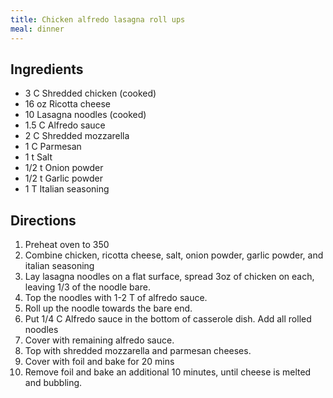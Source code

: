 ```yaml
---
title: Chicken alfredo lasagna roll ups
meal: dinner
---
```


## Ingredients
- 3 C Shredded chicken (cooked)
- 16 oz Ricotta cheese
- 10 Lasagna noodles (cooked)
- 1.5 C Alfredo sauce
- 2 C Shredded mozzarella
- 1 C Parmesan
- 1 t Salt
- 1/2 t Onion powder
- 1/2 t Garlic powder
- 1 T Italian seasoning

## Directions
1. Preheat oven to 350
2. Combine chicken, ricotta cheese, salt, onion powder, garlic powder, and italian seasoning
3. Lay lasagna noodles on a flat surface, spread 3oz of chicken on each, leaving 1/3 of the noodle bare.
4. Top the noodles with 1-2 T of alfredo sauce.
5. Roll up the noodle towards the bare end.
6. Put 1/4 C Alfredo sauce in the bottom of casserole dish. Add all rolled noodles
7. Cover with remaining alfredo sauce.
8. Top with shredded mozzarella and parmesan cheeses.
9. Cover with foil and bake for 20 mins
10. Remove foil and bake an additional 10 minutes, until cheese is melted and bubbling.
